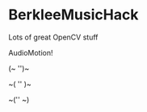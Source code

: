 BerkleeMusicHack
================

Lots of great OpenCV stuff

AudioMotion! 

(~ '')~

~( '' )~

~('' ~)

